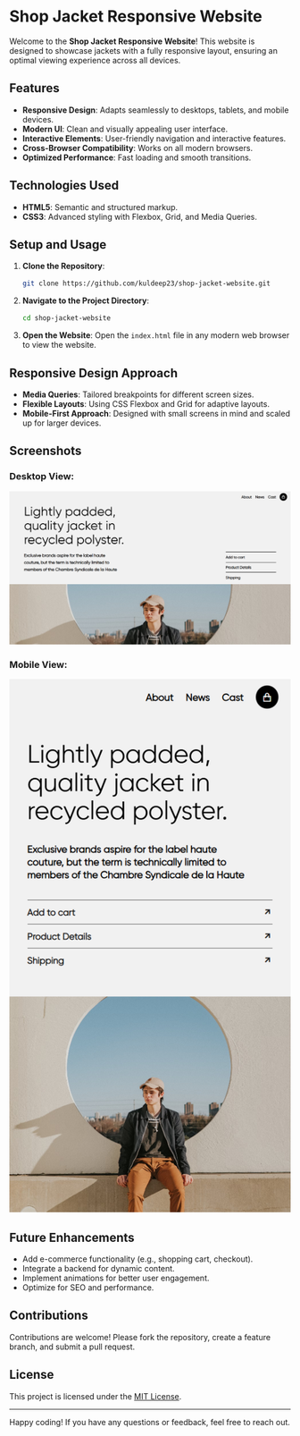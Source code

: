# Shop Jacket Responsive Website

Welcome to the **Shop Jacket Responsive Website**! This website is designed to showcase jackets with a fully responsive layout, ensuring an optimal viewing experience across all devices.

## Features

- **Responsive Design**: Adapts seamlessly to desktops, tablets, and mobile devices.
- **Modern UI**: Clean and visually appealing user interface.
- **Interactive Elements**: User-friendly navigation and interactive features.
- **Cross-Browser Compatibility**: Works on all modern browsers.
- **Optimized Performance**: Fast loading and smooth transitions.

## Technologies Used

- **HTML5**: Semantic and structured markup.
- **CSS3**: Advanced styling with Flexbox, Grid, and Media Queries.

## Setup and Usage

1. **Clone the Repository**:
   ```bash
   git clone https://github.com/kuldeep23/shop-jacket-website.git
   ```

2. **Navigate to the Project Directory**:
   ```bash
   cd shop-jacket-website
   ```

3. **Open the Website**:
   Open the `index.html` file in any modern web browser to view the website.

## Responsive Design Approach

- **Media Queries**: Tailored breakpoints for different screen sizes.
- **Flexible Layouts**: Using CSS Flexbox and Grid for adaptive layouts.
- **Mobile-First Approach**: Designed with small screens in mind and scaled up for larger devices.

## Screenshots

### Desktop View:
![Desktop View](image.png)

### Mobile View:
![Mobile View](image-1.png)

## Future Enhancements

- Add e-commerce functionality (e.g., shopping cart, checkout).
- Integrate a backend for dynamic content.
- Implement animations for better user engagement.
- Optimize for SEO and performance.

## Contributions

Contributions are welcome! Please fork the repository, create a feature branch, and submit a pull request.

## License

This project is licensed under the [MIT License](LICENSE).

---

Happy coding! If you have any questions or feedback, feel free to reach out.
